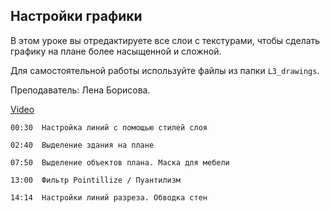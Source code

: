 ## Настройки графики

В этом уроке вы отредактируете все слои с текстурами, чтобы сделать графику на плане более насыщенной и сложной. 

Для самостоятельной работы используйте файлы из папки `L3_drawings`. 

Преподаватель: Лена Борисова.

[Video](https://player.softculture.cc/embed/PSH/PSH_72.17.10_L3-10_Plan_Stylization)

``` chapters
00:30  Настройка линий с помощью стилей слоя

02:40  Выделение здания на плане

07:50  Выделение объектов плана. Маска для мебели

13:00  Фильтр Pointillize / Пуантилизм

14:14  Настройки линий разреза. Обводка стен
```
